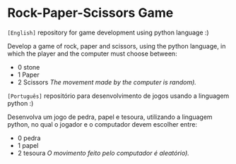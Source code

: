 # Rock-Paper-Scissors Game

```[English]```
repository for game development using python language :)

Develop a game of rock, paper and scissors, using the python language, in which the player and the computer must choose between:
- 0 stone
- 1 Paper
- 2 Scissors
*The movement made by the computer is random).*

```[Português]```
repositório para desenvolvimento de jogos usando a linguagem python :)

Desenvolva um jogo de pedra, papel e tesoura, utilizando a linguagem python, no qual o jogador e o computador devem escolher entre:
- 0 pedra
- 1 papel
- 2 tesoura
*O movimento feito pelo computador é aleatório).*

